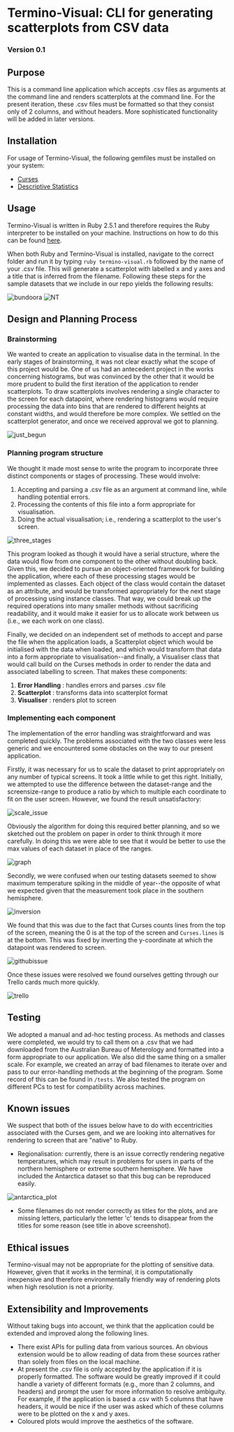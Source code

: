 # Termino-Visual: CLI for generating scatterplots from CSV data
### Version 0.1
## Purpose
This is a command line application which accepts .csv files as arguments at the command line and renders  scatterplots at the command line. For the present iteration, these .csv files must be formatted so that they consist only of 2 columns, and without headers. More sophisticated functionality will be added in later versions.

## Installation
For usage of Termino-Visual, the following gemfiles must be installed on your system:
* [Curses](https://github.com/ruby/curses)
* [Descriptive Statistics](https://github.com/ruby/curses)

## Usage
Termino-Visual is written in Ruby 2.5.1 and therefore requires the Ruby interpreter to be installed on your machine. Instructions on how to do this can be found [here](https://www.ruby-lang.org/en/documentation/installation/).

When both Ruby and Termino-Visual is installed, navigate to the correct folder and run it by typing
`ruby termino-visual.rb` followed by the name of your .csv file. This will generate a scatterplot with labelled x and y axes and a title that is inferred from the filename. Following these steps for the sample datasets that we include in our repo yields the following results:

![bundoora](./docs/bundoora.png)
![NT](./docs/nt.png)

## Design and Planning Process

### Brainstorming
We wanted to create an application to visualise data in the terminal. In the early stages of brainstorming, it was not clear exactly what the scope of this project would be. One of us had an antecedent project in the works concerning histograms, but was convinced by the other that it would be more prudent to build the first iteration of the application to render scatterplots. To draw scatterplots involves rendering a single character to the screen for each datapoint, where rendering histograms would require processing the data into bins that are rendered to different heights at constant widths, and would therefore be more complex. We settled on the scatterplot generator, and once we received approval we got to planning.

![just_begun](./docs/justbegun.png)

### Planning program structure
We thought it made most sense to write the program to incorporate three distinct components or stages of processing. These would involve:
1. Accepting and parsing a .csv file as an argument at command line, while handling potential errors.
2. Processing the contents of this file into a form appropriate for visualisation.
3. Doing the actual visualisation; i.e., rendering a scatterplot to the user's screen.

![three_stages](./docs/notebook2.jpg)

This program looked as though it would have a serial structure, where the data would flow from one component to the other without doubling back. Given this, we decided to pursue an object-oriented framework for building the application, where each of these processing stages would be implemented as classes. Each object of the class would contain the dataset as an attribute, and would be transformed appropriately for the next stage of processing using instance classes. That way, we could break up the required operations into many smaller methods without sacrificing readability, and it would make it easier for us to allocate work between us (i.e., we each work on one class).

Finally, we decided on an independent set of methods to accept and parse the file when the application loads, a Scatterplot object which would be initialised with the data when loaded, and which would transform that data into a form appropriate to visualisation--and finally, a Visualiser class that would call build on the Curses methods in order to render the data and associated labelling to screen. That makes these components:

1. __Error Handling__ : handles errors and parses .csv file
2. __Scatterplot__ : transforms data into scatterplot format
3. __Visualiser__ : renders plot to screen

### Implementing each component
The implementation of the error handling was straightforward and was completed quickly. The problems associated with the two classes were less generic and we encountered some obstacles on the way to our present application. 

Firstly, it was necessary for us to scale the dataset to print appropriately on any number of typical screens. It took a little while to get this right. Initially, we attempted to use the difference between the dataset-range and the screensize-range to produce a ratio by which to multiple each coordinate to fit on the user screen. However, we found the result unsatisfactory:

![scale_issue](./docs/probs.png)

Obviously the algorithm for doing this required better planning, and so we sketched out the problem on paper in order to think through it more carefully. In doing this we were able to see that it would be better to use the max values of each dataset in place of the ranges.

![graph](./docs/notebook.png)

Secondly, we were confused when our testing datasets seemed to show maximum temperature spiking in the middle of year--the opposite of what we expected given that the measurement took place in the southern hemisphere.

![inversion](./docs/inversion.png)

We found that this was due to the fact that Curses counts lines from the top of the screen, meaning the 0 is at the top of the screen and `Curses.lines` is at the bottom. This was fixed by inverting the y-coordinate at which the datapoint was rendered to screen.

![githubissue](./docs/invertYissue.png)

Once these issues were resolved we found ourselves getting through our Trello cards much more quickly.

![trello](./docs/trello.png)

## Testing
We adopted a manual and ad-hoc testing process. As methods and classes were completed, we would try to call them on a .csv that we had downloaded from the Australian Bureau of Meterology and formatted into a form appropriate to our application. We also did the same thing on a smaller scale. For example, we created an array of bad filenames to iterate over and pass to our error-handling methods at the beginning of the program. Some record of this can be found in `/tests`. We also tested the program on different PCs to test for compatibility across machines.

## Known issues
We suspect that both of the issues below have to do with eccentricities associated with the Curses gem, and we are looking into alternatives for rendering to screen that are "native" to Ruby.
* Regionalisation: currently, there is an issue correctly rendering negative temperatures, which may result in problems for users in parts of the northern hemisphere or extreme southern hemisphere. We have included the Antarctica dataset so that this bug can be reproduced easily.

![antarctica_plot](./docs/AntarcticaScreenshot.png)

* Some filenames do not render correctly as titles for the plots, and are missing letters, particularly the letter 'c' tends to disappear from the titles for some reason (see title in above screenshot).

## Ethical issues
Termino-visual may not be appropriate for the plotting of sensitive data. However, given that it works in the terminal, it is computationally inexpensive and therefore environmentally friendly way of rendering plots when high resolution is not a priority.

## Extensibility and Improvements
Without taking bugs into account, we think that the application could be extended and improved along the following lines.
* There exist APIs for pulling data from various sources. An obvious extension would be to allow reading of data from these sources rather than solely from files on the local machine.
* At present the .csv file is only accepted by the application if it is properly formatted. The software would be greatly improved if it could handle a variety of different formats (e.g., more than 2 columns, and headers) and prompt the user for more information to resolve ambiguity. For example, if the application is based a .csv with 5 columns that have headers, it would be nice if the user was asked which of these columns were to be plotted on the x and y axes.
* Coloured plots would improve the aesthetics of the software.